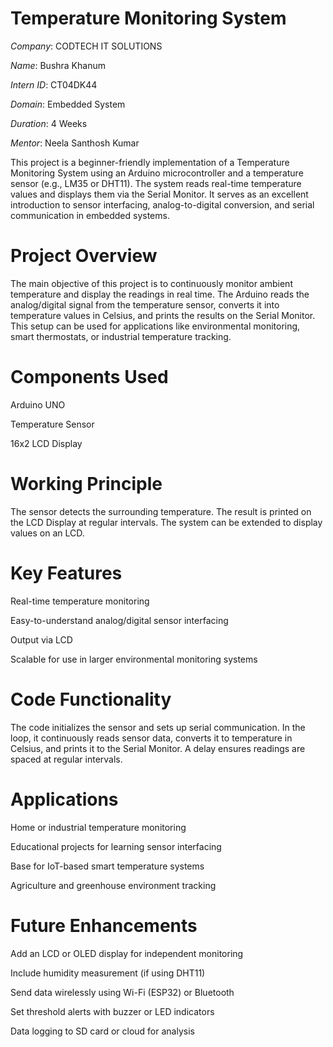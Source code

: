 # Temperature Monitoring System

*Company*: CODTECH IT SOLUTIONS

*Name*: Bushra Khanum

*Intern ID*: CT04DK44

*Domain*: Embedded System

*Duration*: 4 Weeks

*Mentor*: Neela Santhosh Kumar

This project is a beginner-friendly implementation of a Temperature Monitoring System using an Arduino microcontroller and a temperature sensor (e.g., LM35 or DHT11). The system reads real-time temperature values and displays them via the Serial Monitor. It serves as an excellent introduction to sensor interfacing, analog-to-digital conversion, and serial communication in embedded systems.

# Project Overview

The main objective of this project is to continuously monitor ambient temperature and display the readings in real time. The Arduino reads the analog/digital signal from the temperature sensor, converts it into temperature values in Celsius, and prints the results on the Serial Monitor. This setup can be used for applications like environmental monitoring, smart thermostats, or industrial temperature tracking.

# Components Used

Arduino UNO

Temperature Sensor

16x2 LCD Display

# Working Principle
The sensor detects the surrounding temperature. The result is printed on the LCD Display at regular intervals. The system can be extended to display values on an LCD.

# Key Features

Real-time temperature monitoring

Easy-to-understand analog/digital sensor interfacing

Output via LCD

Scalable for use in larger environmental monitoring systems

# Code Functionality

The code initializes the sensor and sets up serial communication. In the loop, it continuously reads sensor data, converts it to temperature in Celsius, and prints it to the Serial Monitor. A delay ensures readings are spaced at regular intervals.

# Applications

Home or industrial temperature monitoring

Educational projects for learning sensor interfacing

Base for IoT-based smart temperature systems

Agriculture and greenhouse environment tracking

# Future Enhancements
Add an LCD or OLED display for independent monitoring

Include humidity measurement (if using DHT11)

Send data wirelessly using Wi-Fi (ESP32) or Bluetooth

Set threshold alerts with buzzer or LED indicators

Data logging to SD card or cloud for analysis


